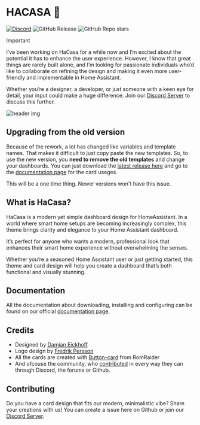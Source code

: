 # HACASA 💜
[![Discord](https://img.shields.io/discord/1256323927152660521?style=for-the-badge&logo=discord&logoColor=white&labelColor=%23a3aaf8&label=Chat%20on%20Discord&color=%235966f2)](https://discord.com/invite/9uMs9zCT7d)
![GitHub Release](https://img.shields.io/github/v/release/damianeickhoff/HaCasa?display_name=release&style=for-the-badge&label=Latest%20release&color=%239aaed4)
![GitHub Repo stars](https://img.shields.io/github/stars/damianeickhoff/hacasa?style=for-the-badge&logo=github&label=Github%20Stars&labelColor=%23d4b392&color=%23f9f2e9)


> [!important]
> I’ve been working on HaCasa for a while now and I’m excited about the potential it has to enhance the user experience.
> However, I know that great things are rarely built alone, and I’m looking for passionate individuals who’d like to collaborate
> on refining the design and making it even more user-friendly and implementable in Home Assistant.
> 
> Whether you’re a designer, a developer, or just someone with a keen eye for detail, your input could make a huge difference.
> Join our [Discord Server](https://discord.com/invite/9uMs9zCT7d) to discuss this further.
>

![header img](https://github.com/user-attachments/assets/874685cd-32d9-4952-9a46-6cd5345e0113)

## Upgrading from the old version

Because of the rework, a lot has changed like variables and template names. That makes it difficult to just copy paste the new templates. So, to use the new version, you **need to remove the old templates** and change your dashboards.
You can just download the [latest release here](https://github.com/damianeickhoff/HaCasa/releases/latest) and go to the [documentation page](http://localhost:3000/HaCasa/cards/hc_climate_card) for the card usages.

This will be a one time thing. Newer versions won't have this issue.

## What is HaCasa?

HaCasa is a modern yet simple dashboard design for HomeAssistant.
In a world where smart home setups are becoming increasingly complex, this theme brings clarity and elegance to your Home Assistant dashboard. 

It’s perfect for anyone who wants a modern, professional look that enhances their smart home experience without overwhelming the senses.

Whether you’re a seasoned Home Assistant user or just getting started, this theme and card design will help you create a dashboard that’s both functional and visually stunning.

## Documentation
All the documentation about downloading, installing and configuring can be found on our official [documentation page](https://damianeickhoff.github.io/HaCasa/).

## Credits
- Designed by [Damian Eickhoff](https://github.com/damianeickhoff)
- Logo design by [Fredrik Persson](https://github.com/fredrikpersson92)
- All the cards are created with [Button-card](https://github.com/custom-cards/button-card) from RomRaider
- And ofcouse the community, who [contributed](https://github.com/damianeickhoff/HaCasa/graphs/contributors) in every way they can through Discord, the forums or Github.

## Contributing
Do you have a card design that fits our modern, minimalistic vibe? Share your creations with us! You can create a issue here on Github or join our [Discord Server](https://discord.com/invite/9uMs9zCT7d).
